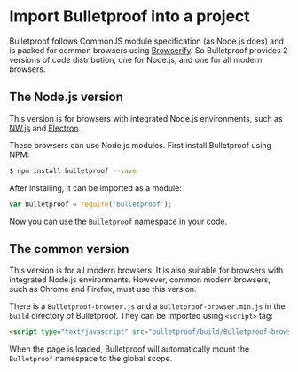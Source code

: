 # Import Bulletproof into a project

Bulletproof follows CommonJS module specification (as Node.js does) and is packed for common browsers using [Browserify](?). So Bulletproof provides 2 versions of code distribution, one for Node.js, and one for all modern browsers.

## The Node.js version

This version is for browsers with integrated Node.js environments, such as [NW.js](http://nwjs.io/) and [Electron](?).

These browsers can use Node.js modules. First install Bulletproof using NPM:

```bash
$ npm install bulletproof --save
```

After installing, it can be imported as a module:

```javascript
var Bulletproof = require("bulletproof");
```

Now you can use the `Bulletproof` namespace in your code.

## The common version

This version is for all modern browsers. It is also suitable for browsers with integrated Node.js environments. However, common modern browsers, such as Chrome and Firefox, must use this version.

There is a `Bulletproof-browser.js` and a `Bulletproof-browser.min.js` in the `build` directory of Bulletproof. They can be imported using `<script>` tag:

```html
<script type="text/javascript" src="bulletproof/build/Bulletproof-browser.min.js"></script>
```

When the page is loaded, Bulletproof will automatically mount the `Bulletproof` namespace to the global scope.
